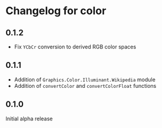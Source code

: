 # Changelog for color

## 0.1.2

* Fix `YCbCr` conversion to derived RGB color spaces

## 0.1.1

* Addition of `Graphics.Color.Illuminant.Wikipedia` module
* Addition of `convertColor` and `convertColorFloat` functions

## 0.1.0

Initial alpha release

